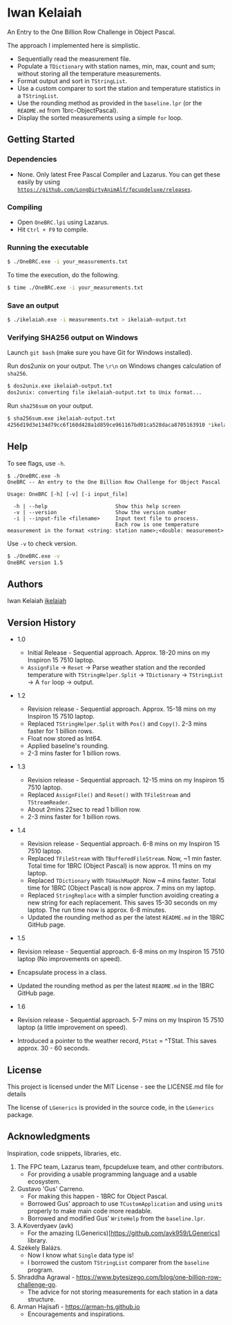 # Iwan Kelaiah

An Entry to the One Billion Row Challenge in Object Pascal.

The approach I implemented here is simplistic.

- Sequentially read the measurement file.
- Populate a `TDictionary` with station names, min, max, count and sum; without storing all the temperature measurements.
- Format output and sort in `TStringList`.
- Use a custom comparer to sort the station and temperature statistics in a `TStringList`.
- Use the rounding method as provided in the `baseline.lpr` (or the `README.md` from 1brc-ObjectPascal).
- Display the sorted measurements using a simple `for` loop.

## Getting Started

### Dependencies

* None. Only latest Free Pascal Compiler and Lazarus. You can get these easily by using [`https://github.com/LongDirtyAnimAlf/fpcupdeluxe/releases`](https://github.com/LongDirtyAnimAlf/fpcupdeluxe/releases).

### Compiling

* Open `OneBRC.lpi` using Lazarus.
* Hit `Ctrl + F9` to compile.

### Running the executable

```bash
$ ./OneBRC.exe -i your_measurements.txt
```

To time the execution, do the following.

```bash
$ time ./OneBRC.exe -i your_measurements.txt
```

### Save an output

```bash
$ ./ikelaiah.exe -i measurements.txt > ikelaiah-output.txt
```

### Verifying SHA256 output on Windows

Launch `git bash` (make sure you have Git for Windows installed).

Run dos2unix on your output. The `\r\n` on Windows changes calculation of `sha256`.

```bash
$ dos2unix.exe ikelaiah-output.txt
dos2unix: converting file ikelaiah-output.txt to Unix format...
```

Run `sha256sum` on your output.

```bash
$ sha256sum.exe ikelaiah-output.txt
4256d19d3e134d79cc6f160d428a1d859ce961167bd01ca528daca8705163910 *ikelaiah-output.txt
```

## Help

To see flags, use `-h`.

```
$ ./OneBRC.exe -h
OneBRC -- An entry to the One Billion Row Challenge for Object Pascal

Usage: OneBRC [-h] [-v] [-i input_file]

  -h | --help                      Show this help screen
  -v | --version                   Show the version number
  -i | --input-file <filename>     Input text file to process.
                                   Each row is one temperature measurement in the format <string: station name>;<double: measurement>
```

Use `-v` to check version.

```bash
$ ./OneBRC.exe -v
OneBRC version 1.5
```

## Authors

Iwan Kelaiah
[ikelaiah](https://github.com/ikelaiah)

## Version History

* 1.0
    * Initial Release - Sequential approach. Approx. 18-20 mins on my Inspiron 15 7510 laptop.
    * `AssignFile` -> `Reset` -> Parse weather station and the recorded temperature with `TStringHelper.Split` ->  `TDictionary` -> `TStringList` -> A `for` loop -> output.

* 1.2
    * Revision release - Sequential approach. Approx. 15-18 mins on my Inspiron 15 7510 laptop.
    * Replaced `TStringHelper.Split` with `Pos()` and `Copy()`. 2-3 mins faster for 1 billion rows.
    * Float now stored as Int64.
    * Applied baseline's rounding.
    * 2-3 mins faster for 1 billion rows.

* 1.3
    * Revision release - Sequential approach. 12-15 mins on my Inspiron 15 7510 laptop.
    * Replaced `AssignFile()` and `Reset()` with `TFileStream` and `TStreamReader`. 
    * About 2mins 22sec to read 1 billion row.
    * 2-3 mins faster for 1 billion rows.

* 1.4
  * Revision release - Sequential approach. 6-8 mins on my Inspiron 15 7510 laptop.
  * Replaced `TFileStream` with `TBufferedFileStream`. Now, ~1 min faster. Total time for 1BRC (Object Pascal) is now approx. 11 mins on my laptop.
  * Replaced `TDictionary` with `TGHashMapQP`. Now ~4 mins faster. Total time for 1BRC (Object Pascal) is now approx. 7 mins on my laptop.
  * Replaced `StringReplace` with a simpler function avoiding creating a new string for each replacement. This saves 15-30 seconds on my laptop. The run time now is approx. 6-8 minutes.
  * Updated the rounding method as per the latest `README.md` in the 1BRC GitHub page.

* 1.5 
* Revision release - Sequential approach. 6-8 mins on my Inspiron 15 7510 laptop (No improvements on speed).
* Encapsulate process in a class.
* Updated the rounding method as per the latest `README.md` in the 1BRC GitHub page.


* 1.6
* Revision release - Sequential approach. 5-7 mins on my Inspiron 15 7510 laptop (a little improvement on speed).
* Introduced a pointer to the weather record, `PStat` = ^TStat. This saves approx. 30 - 60 seconds.

## License

This project is licensed under the MIT License - see the LICENSE.md file for details

The license of `LGenerics` is provided in the source code, in the `LGenerics` package.

## Acknowledgments

Inspiration, code snippets, libraries, etc.

 1. The FPC team, Lazarus team, fpcupdeluxe team, and other contributors.
      - For providing a usable programming language and a usable ecosystem.
 2. Gustavo 'Gus' Carreno.
      - For making this happen - 1BRC for Object Pascal.
      - Borrowed Gus' approach to use `TCustomApplication` and using `unit`s properly
        to make main code more readable.
      - Borrowed and modified Gus' `WriteHelp` from the `baseline.lpr`.
 3. A.Koverdyaev (avk)
      - For the amazing (LGenerics)[https://github.com/avk959/LGenerics] library.
 4. Székely Balázs.
      - Now I know what `Single` data type is!
      - I borrowed the custom `TStringList` comparer from the `baseline` program.
 5. Shraddha Agrawal - https://www.bytesizego.com/blog/one-billion-row-challenge-go.
      - The advice for not storing measurements for each station in a data structure.
 6. Arman Hajisafi - https://arman-hs.github.io
      - Encouragements and inspirations.
